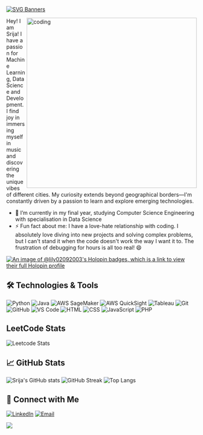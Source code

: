 [![SVG Banners](https://svg-banners.vercel.app/api?type=luminance&text1=Srija%20Chakraborty&width=1000&height=200)](https://github.com/Akshay090/svg-banners)



<img align = "right" alt="coding" width="450" src="https://github.com/lily02092003/lily02092003/assets/108693415/b228d754-af52-44dd-93ac-3432822ee525)">

Hey! I am Srija! I have a passion for Machine Learning, Data Science and Development. I find joy in immersing myself in music and discovering the unique vibes of different cities. My curiosity extends beyond geographical borders—I'm constantly driven by a passion to learn and explore emerging technologies.

- 🌱 I’m currently in my final year, studying Computer Science Engineering with specialisation in Data Science
- ⚡ Fun fact about me: I have a love-hate relationship with coding. I absolutely love diving into new projects and solving complex problems, but I can't stand it when the code doesn't work the way I want it to. The frustration of debugging for hours is all too real! 😄

[![An image of @lily02092003's Holopin badges, which is a link to view their full Holopin profile](https://holopin.me/lily02092003)](https://holopin.io/@lily02092003)

## 🛠️ Technologies & Tools

![Python](https://img.shields.io/badge/-Python-05122A?style=flat&logo=python)
![Java](https://img.shields.io/badge/-Java-05122A?style=flat&logo=java)
![AWS SageMaker](https://img.shields.io/badge/-AWS%20SageMaker-05122A?style=flat&logo=amazonaws) 
![AWS QuickSight](https://img.shields.io/badge/-AWS%20QuickSight-05122A?style=flat&logo=amazonaws) 
![Tableau](https://img.shields.io/badge/-Tableau-05122A?style=flat&logo=tableau)
![Git](https://img.shields.io/badge/-Git-05122A?style=flat&logo=git)
![GitHub](https://img.shields.io/badge/-GitHub-05122A?style=flat&logo=github)
![VS Code](https://img.shields.io/badge/-VS%20Code-05122A?style=flat&logo=visual-studio-code)
![HTML](https://img.shields.io/badge/-HTML-05122A?style=flat&logo=html5)
![CSS](https://img.shields.io/badge/-CSS-05122A?style=flat&logo=css3&logoColor=1572B6)
![JavaScript](https://img.shields.io/badge/-JavaScript-05122A?style=flat&logo=javascript)
![PHP](https://img.shields.io/badge/-PHP-05122A?style=flat&logo=php)


## LeetCode Stats
![Leetcode Stats](https://leetcard.jacoblin.cool/srijachakraborty123?theme=unicorn)

## 📈 GitHub Stats

![Srija's GitHub stats](https://github-readme-stats.vercel.app/api?username=lily02092003&show_icons=true&theme=transparent&hide_border=true&text_color=#ab20fd)
![GitHub Streak](https://streak-stats.demolab.com?user=lily02092003&theme=transparent&hide_border=true&date_format=j%20M%5B%20Y%5D)
![Top Langs](https://github-readme-stats.vercel.app/api/top-langs/?username=lily02092003&layout=compact&hide_border=true)


## 🔗 Connect with Me

[![LinkedIn](https://img.shields.io/badge/-LinkedIn-05122A?style=flat&logo=linkedin)](https://linkedin.com/in/srija-chakraborty123)
[![Email](https://img.shields.io/badge/-Email-05122A?style=flat&logo=gmail)](mailto:srijachakraborty123@gmail.com)


<p align="left">
  <img src="https://capsule-render.vercel.app/api?type=waving&color=gradient&height=100&text=Visit%20Again!&section=footer"/>
</p>
